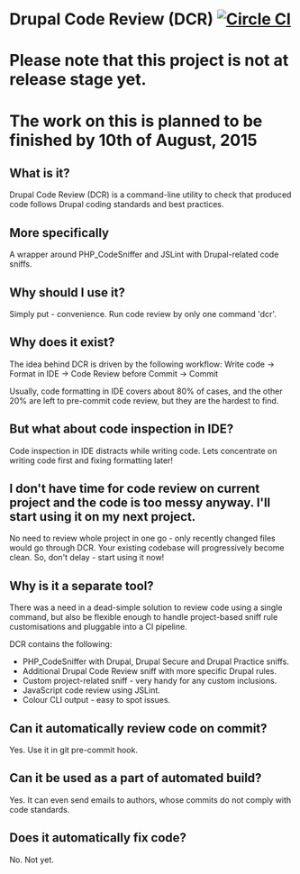 # Drupal Code Review (DCR) [![Circle CI](https://circleci.com/gh/alexdesignworks/dcr.svg?style=svg)](https://circleci.com/gh/alexdesignworks/dcr)

# Please note that this project is not at release stage yet.
# The work on this is planned to be finished by 10th of August, 2015

## What is it?
Drupal Code Review (DCR) is a command-line utility to check that produced code follows Drupal coding standards and best practices.

## More specifically
A wrapper around PHP_CodeSniffer and JSLint with Drupal-related code sniffs.

## Why should I use it?
Simply put - convenience. Run code review by only one command 'dcr'.

## Why does it exist?
The idea behind DCR is driven by the following workflow:
Write code -> Format in IDE -> Code Review before Commit -> Commit

Usually, code formatting in IDE covers about 80% of cases, and the other 20% are left to pre-commit code review, but they are the hardest to find.

## But what about code inspection in IDE?
Code inspection in IDE distracts while writing code. Lets concentrate on writing code first and fixing formatting later!

## I don't have time for code review on current project and the code is too messy anyway. I'll start using it on my next project.
No need to review whole project in one go - only recently changed files would go through DCR. Your existing codebase will progressively become clean. So, don't delay - start using it now!

## Why is it a separate tool?
There was a need in a dead-simple solution to review code using a single command, but also be flexible enough to handle project-based sniff rule customisations and pluggable into a CI pipeline.

DCR contains the following:
*	PHP_CodeSniffer with Drupal, Drupal Secure and Drupal Practice sniffs.
*	Additional Drupal Code Review sniff with more specific Drupal rules.
*	Custom project-related sniff - very handy for any custom inclusions.
*	JavaScript code review using JSLint.
*	Colour CLI output - easy to spot issues.

## Can it automatically review code on commit?
Yes. Use it in git pre-commit hook.

## Can it be used as a part of automated build?
Yes. It can even send emails to authors, whose commits do not comply with code standards.

## Does it automatically fix code?
No. Not yet.
